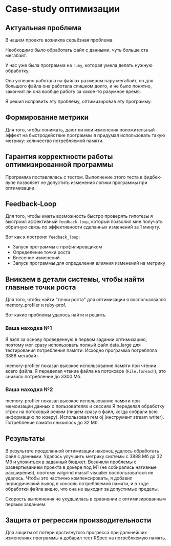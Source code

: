 # Case-study оптимизации

## Актуальная проблема
В нашем проекте возникла серьёзная проблема.

Необходимо было обработать файл с данными, чуть больше ста мегабайт.

У нас уже была программа на `ruby`, которая умела делать нужную обработку.

Она успешно работала на файлах размером пару мегабайт, но для большого файла она работала слишком долго, и не было понятно, закончит ли она вообще работу за какое-то разумное время.

Я решил исправить эту проблему, оптимизировав эту программу.

## Формирование метрики
Для того, чтобы понимать, дают ли мои изменения положительный эффект на быстродействие программы я придумал использовать такую метрику: количество потребляемой памяти.

## Гарантия корректности работы оптимизированной программы
Программа поставлялась с тестом. Выполнение этого теста в фидбек-лупе позволяет не допустить изменения логики программы при оптимизации.

## Feedback-Loop
Для того, чтобы иметь возможность быстро проверять гипотезы я выстроил эффективный `feedback-loop`, который позволил мне получать обратную связь по эффективности сделанных изменений за 1 минуту.

Вот как я построил `feedback_loop`:
- Запуск программы с профилировщиком
- Определение точки роста
- Внесение изменений
- Запуск программы для определения влияния изменений на метрику

## Вникаем в детали системы, чтобы найти главные точки роста
Для того, чтобы найти "точки роста" для оптимизации я воспользовался memory_profiler и ruby-prof.

Вот какие проблемы удалось найти и решить

### Ваша находка №1

Я взял за основу проведенную в первом задании оптимизацию, поэтому мог сразу использовать полный файл data_large для тестирования потребления памяти.
Исходно программа потребляла 3888 мегабайт.

memory-profiler показал высокое использование памяти при чтении всего файла.
Я переделал чтение файла на потоковое (`File.foreach`), это снизило потребление до 3300 Мб.

### Ваша находка №2
memory-profiler показал высокое использование памяти при мемоизации данных о пользователях и сессиях
Я переделал обработку строк на потоковый режим (пишем сразу в файл, когда собрали всю информацию по юзеру). Использовал гем oj (инструмент stream writer).
Потребление памяти снизилось до 32 Мб.

## Результаты
В результате проделанной оптимизации наконец удалось обработать файл с данными.
Удалось улучшить метрику системы с 3888 Мб до 32 Мб и уложиться в заданный бюджет.
Возникли проблемы с развертыванием проекта в докере под M1 (не собирались нативные расширения), поэтому valgrind massif visualier воспользоваться не удалось.
Чтобы это частично компенсировать, я добавил периодический вывод в консоль потребляемой памяти, и в ходе обработки файла видно, что она не выходит за допустимые пределы.

Скорость выполнения не ухудшилась в сравнении с оптимизированным первым заданием.

## Защита от регрессии производительности
Для защиты от потери достигнутого прогресса при дальнейших изменениях программы я добавил тест RSpec на потребляемую память.
